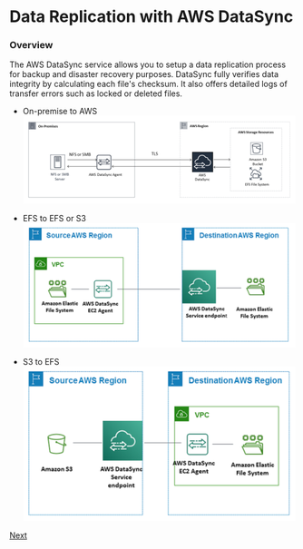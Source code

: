 # Data Replication with AWS DataSync

### Overview

The AWS DataSync service allows you to setup a data replication process for backup and disaster recovery purposes. DataSync fully verifies data integrity by calculating each file's checksum. It also offers detailed logs of transfer errors such as locked or deleted files.

* On-premise to AWS
  ![On-prem](/docs/images/on-prem-2-aws.png)

* EFS to EFS or S3
  ![EFS](/docs/images/efs-2-efs-s3.png)

* S3 to EFS
  ![S3](/docs/images/s3-2-efs.png)

[Next](/docs/source.md)

